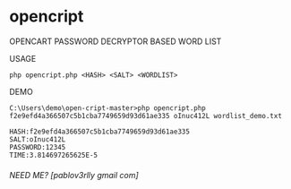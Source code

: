 # opencript
OPENCART PASSWORD DECRYPTOR BASED WORD LIST


USAGE
```
php opencript.php <HASH> <SALT> <WORDLIST>
```

  
  
DEMO
```
C:\Users\demo\open-cript-master>php opencript.php f2e9efd4a366507c5b1cba7749659d93d61ae335 oInuc412L wordlist_demo.txt

HASH:f2e9efd4a366507c5b1cba7749659d93d61ae335
SALT:oInuc412L
PASSWORD:12345
TIME:3.814697265625E-5
```

###### _NEED ME? [pablov3rlly gmail com]_
